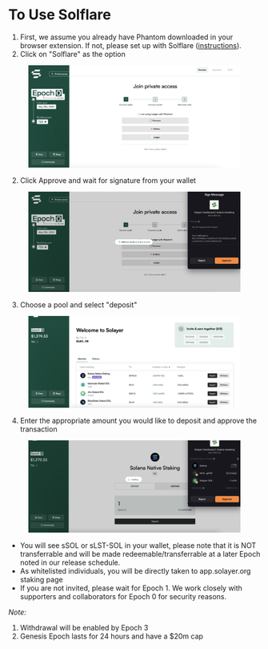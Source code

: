 # To Use Solflare

1. First, we assume you already have Phantom downloaded in your browser extension. If not, please  set up with Solflare ([instructions](https://solflare.com/)).&#x20;
2. Click on "Solflare" as the option&#x20;

<figure><img src="../.gitbook/assets/image (4) (2).png" alt=""><figcaption></figcaption></figure>

2. Click Approve and wait for signature from your wallet&#x20;

<figure><img src="../.gitbook/assets/image (5) (2).png" alt=""><figcaption></figcaption></figure>

3. Choose a pool and select "deposit"&#x20;

<figure><img src="../.gitbook/assets/image (11).png" alt=""><figcaption></figcaption></figure>

4. Enter the appropriate amount you would like to deposit and approve the transaction

<figure><img src="../.gitbook/assets/image (12).png" alt=""><figcaption></figcaption></figure>

* You will see sSOL or sLST-SOL in your wallet, please note that it is NOT transferrable and will be made redeemable/transferrable at a later Epoch noted in our release schedule.
* As whitelisted individuals, you will be directly taken to app.solayer.org staking page&#x20;
* If you are not invited, please wait for Epoch 1. We work closely with supporters and collaborators for Epoch 0 for security reasons.&#x20;

_Note:_&#x20;

1. Withdrawal will be enabled by Epoch 3
2. Genesis Epoch lasts for 24 hours and have a $20m cap
